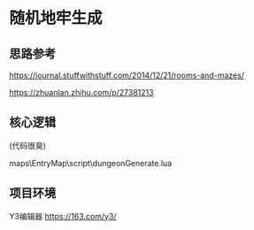 # 随机地牢生成

## 思路参考

https://journal.stuffwithstuff.com/2014/12/21/rooms-and-mazes/

https://zhuanlan.zhihu.com/p/27381213

## 核心逻辑
(代码很臭)

maps\EntryMap\script\dungeonGenerate.lua

## 项目环境
Y3编辑器 https://163.com/y3/
